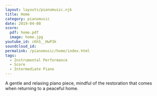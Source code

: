 ```yaml
---
layout: layouts/pianomusic.njk
title: Home
category: pianomusic
date: 2019-04-08
score:
  pdf: home.pdf
  image: home.jpg
youtube_id: c6hS__HwP3k
soundcloud_id:
permalink: /pianomusic/home/index.html
tags:
  - Instrumental Performance
  - Score
  - Intermediate Piano
---
```


A gentle and relaxing piano piece, mindful of the restoration that comes when returning to a peaceful home.